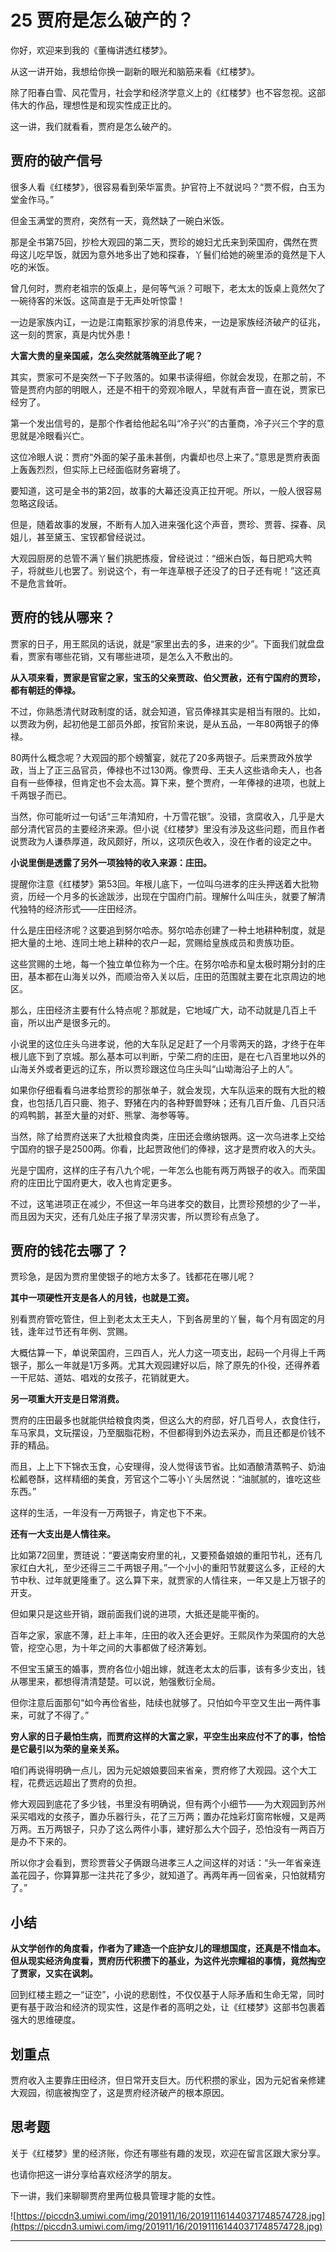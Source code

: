 # 25 贾府是怎么破产的？

你好，欢迎来到我的《董梅讲透红楼梦》。

从这一讲开始，我想给你换一副新的眼光和脑筋来看《红楼梦》。

除了阳春白雪、风花雪月，社会学和经济学意义上的《红楼梦》也不容忽视。这部伟大的作品，理想性是和现实性成正比的。

这一讲，我们就看看，贾府是怎么破产的。

## 贾府的破产信号

很多人看《红楼梦》，很容易看到荣华富贵。护官符上不就说吗？“贾不假，白玉为堂金作马。”

但金玉满堂的贾府，突然有一天，竟然缺了一碗白米饭。

那是全书第75回，抄检大观园的第二天，贾珍的媳妇尤氏来到荣国府，偶然在贾母这儿吃早饭，就因为意外地多出了她和探春，丫鬟们给她的碗里添的竟然是下人吃的米饭。

曾几何时，贾府老祖宗的饭桌上，是何等气派？可眼下，老太太的饭桌上竟然欠了一碗待客的米饭。这简直是于无声处听惊雷！

一边是家族内讧，一边是江南甄家抄家的消息传来，一边是家族经济破产的征兆，这一刻的贾家，真是内忧外患！

 **大富大贵的皇亲国戚，怎么突然就落魄至此了呢？**

其实，贾家可不是突然一下子败落的。如果书读得细，你就会发现，在那之前，不管是贾府内部的明眼人，还是不相干的旁观冷眼人，早就有声音一直在说，贾家已经穷了。

第一个发出信号的，是那个作者给他起名叫“冷子兴”的古董商，冷子兴三个字的意思就是冷眼看兴亡。

这位冷眼人说：贾府“外面的架子虽未甚倒，内囊却也尽上来了。”意思是贾府表面上轰轰烈烈，但实际上已经面临财务窘境了。

要知道，这可是全书的第2回，故事的大幕还没真正拉开呢。所以，一般人很容易忽略这段话。

但是，随着故事的发展，不断有人加入进来强化这个声音，贾珍、贾蓉、探春、凤姐儿，甚至黛玉、宝钗都曾经说过。

大观园厨房的总管不满丫鬟们挑肥拣瘦，曾经说过：“细米白饭，每日肥鸡大鸭子，将就些儿也罢了。别说这个，有一年连草根子还没了的日子还有呢！”这还真不是危言耸听。

## 贾府的钱从哪来？

贾家的日子，用王熙凤的话说，就是“家里出去的多，进来的少”。下面我们就盘盘看，贾家有哪些花销，又有哪些进项，是怎么入不敷出的。

 **从入项来看，贾家是官宦之家，宝玉的父亲贾政、伯父贾赦，还有宁国府的贾珍，都有朝廷的俸禄。**

不过，你熟悉清代财政制度的话，就会知道，官员俸禄其实是相当有限的。比如，以贾政为例，起初他是工部员外郎，按官阶来说，是从五品，一年80两银子的俸禄。

80两什么概念呢？大观园的那个螃蟹宴，就花了20多两银子。后来贾政外放学政，当上了正三品官员，俸禄也不过130两。像贾母、王夫人这些诰命夫人，也各自有一些俸禄，但肯定也不会太高。算下来，整个贾府，一年俸禄的进项，也就上千两银子而已。

当然，你可能听过一句话“三年清知府，十万雪花银”。没错，贪腐收入，几乎是大部分清代官员的主要经济来源。但小说《红楼梦》里没有涉及这些问题，而且作者说贾政为人谦恭厚道，政风颇好，所以，这项灰色收入，没在作者的设定之中。

 **小说里倒是透露了另外一项独特的收入来源：庄田。**

提醒你注意《红楼梦》第53回。年根儿底下，一位叫乌进孝的庄头押送着大批物资，历经一个月多的长途跋涉，出现在宁国府门前。理解什么叫庄头，就要了解清代独特的经济形式——庄田经济。

什么是庄田经济呢？这要追到努尔哈赤。努尔哈赤创建了一种土地耕种制度，就是把大量的土地、连同土地上耕种的农户一起，赏赐给皇族成员和贵族功臣。

这些赏赐的土地，每一个独立单位称为一个庄。在努尔哈赤和皇太极时期分封的庄田，基本都在山海关以外，而顺治帝入关以后，庄田的范围就主要在北京周边的地区。

那么，庄田经济主要有什么特点呢？那就是，它地域广大，动不动就是几百上千亩，所以出产是很多元的。

小说里的这位庄头乌进孝说，他的大车队足足赶了一个月零两天的路，才终于在年根儿底下到了京城。那么基本可以判断，宁荣二府的庄田，是在七八百里地以外的山海关外或者更远的辽东，所以贾珍跟这位乌庄头叫“山坳海沿子上的人”。

如果你仔细看看乌进孝给贾珍的那张单子，就会发现，大车队运来的既有大批的粮食，也包括几百只鹿、狍子、野猪在内的各种野兽野味；还有几百斤鱼、几百只活的鸡鸭鹅，甚至大量的对虾、熊掌、海参等等。

当然，除了给贾府送来了大批粮食肉类，庄田还会缴纳银两。这一次乌进孝上交给宁国府的银子是2500两。你看，比起贾政他们的俸禄，这才是贾府收入的大头。

光是宁国府，这样的庄子有八九个呢，一年怎么也能有两万两银子的收入。而荣国府的庄田比宁国府更大，收入也肯定更多。

不过，这笔进项正在减少，不但这一年乌进孝交的数目，比贾珍预想的少了一半，而且因为天灾，还有几处庄子报了旱涝灾害，所以贾珍有点急了。

## 贾府的钱花去哪了？

贾珍急，是因为贾府里使银子的地方太多了。钱都花在哪儿呢？

 **其中一项硬性开支是各人的月钱，也就是工资。**

别看贾府管吃管住，但上到老太太王夫人，下到各房里的丫鬟，每个月有固定的月钱，逢年过节还有年例、赏赐。

大概估算一下，单说荣国府，三四百人，光人力这一项支出，起码一个月得上千两银子，那么一年就是1万多两。尤其大观园建好以后，除了原先的仆役，还得养着一干尼姑、道姑、唱戏的女孩子，花销就更大。

 **另一项重大开支是日常消费。**

贾府的庄田最多也就能供给粮食肉类，但这么大的府邸，好几百号人，衣食住行，车马家具，文玩摆设，乃至胭脂花粉，不但都得到外边去采办，而且还都是价钱不菲的精品。

而且，上上下下锦衣玉食，心安理得，没人觉得该节省。比如酒酿清蒸鸭子、奶油松瓤卷酥，这样精细的美食，芳官这个二等小丫头居然说：“油腻腻的，谁吃这些东西。”

这样的生活，一年没有一万两银子，肯定也下不来。

 **还有一大支出是人情往来。**

比如第72回里，贾琏说：“要送南安府里的礼，又要预备娘娘的重阳节礼，还有几家红白大礼，至少还得三二千两银子用。”一个小小的重阳节就要这么多，正经的大节中秋、过年就更隆重了。这么算下来，就贾家的人情往来，一年又是上万银子的开支。

但如果只是这些开销，跟前面我们说的进项，大抵还是能平衡的。

百年之家，家底不薄，赶上丰年，庄田的收入还会更好。王熙凤作为荣国府的大总管，挖空心思，为十年之间的大事都做了经济筹划。

不但宝玉黛玉的婚事，贾府各位小姐出嫁，就连老太太的后事，该有多少支出，钱从哪里来，都想得清清楚楚。可以说，勉强敷衍全局。

但你注意后面那句“如今再俭省些，陆续也就够了。只怕如今平空又生出一两件事来，可就了不得了。”

 **穷人家的日子最怕生病，而贾府这样的大富之家，平空生出来应付不了的事，恰恰是它最引以为荣的皇亲关系。**

咱们再说得明确一点儿，因为元妃娘娘要回来省亲，贾府修了大观园。这个大工程，花费远远超出了贾府的负担。

修大观园到底花了多少钱，书里没有明确说，但有两个小细节——为大观园到苏州采买唱戏的女孩子，置办乐器行头，花了三万两；置办花烛彩灯窗帘帐幔，又是两万两。五万两银子，只办了这么两件小事，建好那么大个园子，恐怕没有一两百万是办不下来的。

所以你才会看到，贾珍贾蓉父子俩跟乌进孝三人之间这样的对话：“头一年省亲连盖花园子，你算算那一注共花了多少，就知道了。再两年再一回省亲，只怕就精穷了。”

## 小结

 **从文学创作的角度看，作者为了建造一个庇护女儿的理想国度，还真是不惜血本。但从现实经济角度看，贾府历代积攒下的基业，为这件光宗耀祖的事情，竟然掏空了贾家，又实在讽刺。** 

回到红楼主题之一“证空”，小说的悲剧性，不仅仅基于人际矛盾和生命无常，同时更有基于政治和经济的现实性，这是作者的高明之处，让《红楼梦》这部书包裹着强大的思维硬度。

## 划重点

贾府收入主要靠庄田经济，但日常开支巨大。历代积攒的家业，因为元妃省亲修建大观园，彻底被掏空了，这是贾府经济破产的根本原因。

## 思考题

关于《红楼梦》里的经济账，你还有哪些有趣的发现，欢迎在留言区跟大家分享。

也请你把这一讲分享给喜欢经济学的朋友。

下一讲，我们来聊聊贾府里两位极具管理才能的女性。

![https://piccdn3.umiwi.com/img/201911/16/201911161440371748574728.jpg](https://piccdn3.umiwi.com/img/201911/16/201911161440371748574728.jpg)

---
